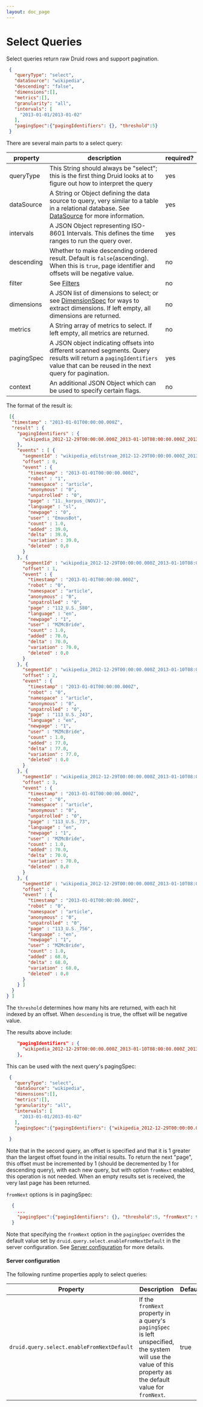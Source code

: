 ```yaml
---
layout: doc_page
---
```

# Select Queries
Select queries return raw Druid rows and support pagination.

```json
 {
   "queryType": "select",
   "dataSource": "wikipedia",
   "descending": "false",
   "dimensions":[],
   "metrics":[],
   "granularity": "all",
   "intervals": [
     "2013-01-01/2013-01-02"
   ],
   "pagingSpec":{"pagingIdentifiers": {}, "threshold":5}
 }
```

There are several main parts to a select query:

|property|description|required?|
|--------|-----------|---------|
|queryType|This String should always be "select"; this is the first thing Druid looks at to figure out how to interpret the query|yes|
|dataSource|A String or Object defining the data source to query, very similar to a table in a relational database. See [DataSource](../querying/datasource.html) for more information.|yes|
|intervals|A JSON Object representing ISO-8601 Intervals. This defines the time ranges to run the query over.|yes|
|descending|Whether to make descending ordered result. Default is `false`(ascending). When this is `true`, page identifier and offsets will be negative value.|no|
|filter|See [Filters](../querying/filters.html)|no|
|dimensions|A JSON list of dimensions to select; or see [DimensionSpec](../querying/dimensionspecs.html) for ways to extract dimensions. If left empty, all dimensions are returned.|no|
|metrics|A String array of metrics to select. If left empty, all metrics are returned.|no|
|pagingSpec|A JSON object indicating offsets into different scanned segments. Query results will return a `pagingIdentifiers` value that can be reused in the next query for pagination.|yes|
|context|An additional JSON Object which can be used to specify certain flags.|no|

The format of the result is:

```json
 [{
  "timestamp" : "2013-01-01T00:00:00.000Z",
  "result" : {
    "pagingIdentifiers" : {
      "wikipedia_2012-12-29T00:00:00.000Z_2013-01-10T08:00:00.000Z_2013-01-10T08:13:47.830Z_v9" : 4
    },
    "events" : [ {
      "segmentId" : "wikipedia_editstream_2012-12-29T00:00:00.000Z_2013-01-10T08:00:00.000Z_2013-01-10T08:13:47.830Z_v9",
      "offset" : 0,
      "event" : {
        "timestamp" : "2013-01-01T00:00:00.000Z",
        "robot" : "1",
        "namespace" : "article",
        "anonymous" : "0",
        "unpatrolled" : "0",
        "page" : "11._korpus_(NOVJ)",
        "language" : "sl",
        "newpage" : "0",
        "user" : "EmausBot",
        "count" : 1.0,
        "added" : 39.0,
        "delta" : 39.0,
        "variation" : 39.0,
        "deleted" : 0.0
      }
    }, {
      "segmentId" : "wikipedia_2012-12-29T00:00:00.000Z_2013-01-10T08:00:00.000Z_2013-01-10T08:13:47.830Z_v9",
      "offset" : 1,
      "event" : {
        "timestamp" : "2013-01-01T00:00:00.000Z",
        "robot" : "0",
        "namespace" : "article",
        "anonymous" : "0",
        "unpatrolled" : "0",
        "page" : "112_U.S._580",
        "language" : "en",
        "newpage" : "1",
        "user" : "MZMcBride",
        "count" : 1.0,
        "added" : 70.0,
        "delta" : 70.0,
        "variation" : 70.0,
        "deleted" : 0.0
      }
    }, {
      "segmentId" : "wikipedia_2012-12-29T00:00:00.000Z_2013-01-10T08:00:00.000Z_2013-01-10T08:13:47.830Z_v9",
      "offset" : 2,
      "event" : {
        "timestamp" : "2013-01-01T00:00:00.000Z",
        "robot" : "0",
        "namespace" : "article",
        "anonymous" : "0",
        "unpatrolled" : "0",
        "page" : "113_U.S._243",
        "language" : "en",
        "newpage" : "1",
        "user" : "MZMcBride",
        "count" : 1.0,
        "added" : 77.0,
        "delta" : 77.0,
        "variation" : 77.0,
        "deleted" : 0.0
      }
    }, {
      "segmentId" : "wikipedia_2012-12-29T00:00:00.000Z_2013-01-10T08:00:00.000Z_2013-01-10T08:13:47.830Z_v9",
      "offset" : 3,
      "event" : {
        "timestamp" : "2013-01-01T00:00:00.000Z",
        "robot" : "0",
        "namespace" : "article",
        "anonymous" : "0",
        "unpatrolled" : "0",
        "page" : "113_U.S._73",
        "language" : "en",
        "newpage" : "1",
        "user" : "MZMcBride",
        "count" : 1.0,
        "added" : 70.0,
        "delta" : 70.0,
        "variation" : 70.0,
        "deleted" : 0.0
      }
    }, {
      "segmentId" : "wikipedia_2012-12-29T00:00:00.000Z_2013-01-10T08:00:00.000Z_2013-01-10T08:13:47.830Z_v9",
      "offset" : 4,
      "event" : {
        "timestamp" : "2013-01-01T00:00:00.000Z",
        "robot" : "0",
        "namespace" : "article",
        "anonymous" : "0",
        "unpatrolled" : "0",
        "page" : "113_U.S._756",
        "language" : "en",
        "newpage" : "1",
        "user" : "MZMcBride",
        "count" : 1.0,
        "added" : 68.0,
        "delta" : 68.0,
        "variation" : 68.0,
        "deleted" : 0.0
      }
    } ]
  }
} ]
```

The `threshold` determines how many hits are returned, with each hit indexed by an offset. When `descending` is true, the offset will be negative value.

The results above include:

```json 
    "pagingIdentifiers" : {
      "wikipedia_2012-12-29T00:00:00.000Z_2013-01-10T08:00:00.000Z_2013-01-10T08:13:47.830Z_v9" : 4
    },
```

This can be used with the next query's pagingSpec:

```json
 {
   "queryType": "select",
   "dataSource": "wikipedia",
   "dimensions":[],
   "metrics":[],
   "granularity": "all",
   "intervals": [
     "2013-01-01/2013-01-02"
   ],
   "pagingSpec":{"pagingIdentifiers": {"wikipedia_2012-12-29T00:00:00.000Z_2013-01-10T08:00:00.000Z_2013-01-10T08:13:47.830Z_v9" : 5}, "threshold":5}
      
 }
```

Note that in the second query, an offset is specified and that it is 1 greater than the largest offset found in the initial results. To return the next "page", this offset must be incremented by 1 (should be decremented by 1 for descending query), with each new query, but with option `fromNext` enabled, this operation is not needed. When an empty results set is received, the very last page has been returned.

`fromNext` options is in pagingSpec:

```json
  {
    ...
    "pagingSpec":{"pagingIdentifiers": {}, "threshold":5, "fromNext": true}
  }
```

Note that specifying the `fromNext` option in the `pagingSpec` overrides the default value set by `druid.query.select.enableFromNextDefault` in the server configuration. See [Server configuration](#server-configuration) for more details.


#### Server configuration

The following runtime properties apply to select queries:

|Property|Description|Default|
|--------|-----------|-------|
|`druid.query.select.enableFromNextDefault`|If the `fromNext` property in a query's `pagingSpec` is left unspecified, the system will use the value of this property as the default value for `fromNext`.|true|